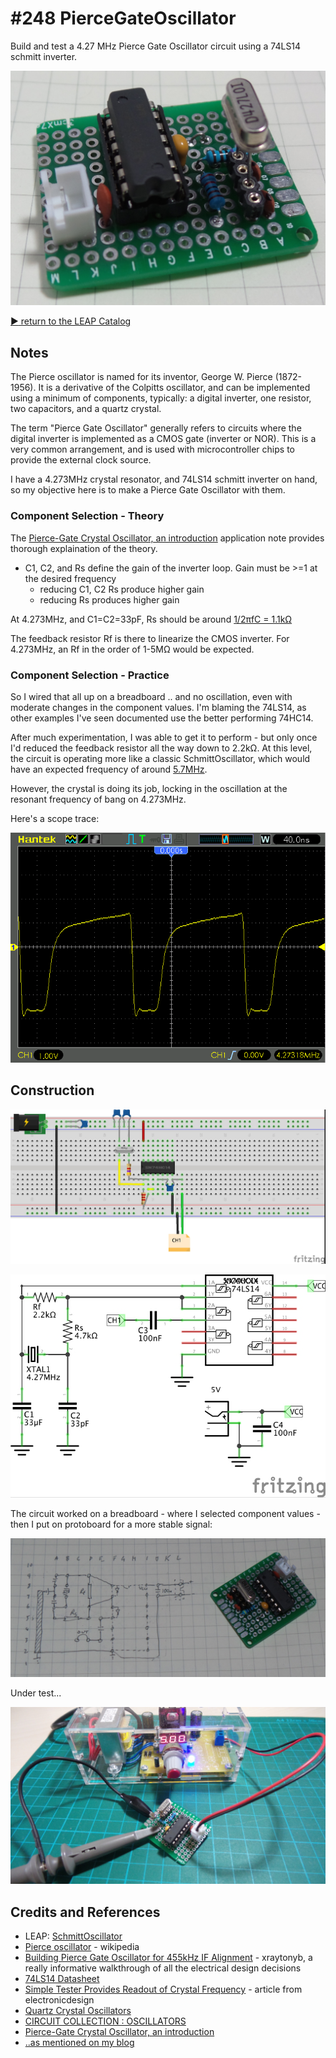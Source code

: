 # #248 PierceGateOscillator

Build and test a 4.27 MHz Pierce Gate Oscillator circuit using a 74LS14 schmitt inverter.

![Build](./assets/PierceGateOscillator_build.jpg?raw=true)


[:arrow_forward: return to the LEAP Catalog](http://leap.tardate.com)

## Notes

The Pierce oscillator is named for its inventor, George W. Pierce (1872-1956). It is a derivative of the Colpitts oscillator,
and can be implemented using a minimum of components, typically: a digital inverter, one resistor, two capacitors, and a quartz crystal.

The term "Pierce Gate Oscillator" generally refers to circuits where the digital inverter is implemented as a CMOS gate (inverter or NOR). This is a very common arrangement, and is used with microcontroller chips to provide the external clock source.

I have a 4.273MHz crystal resonator, and 74LS14 schmitt inverter on hand, so my objective here is to make a Pierce Gate Oscillator with them.

### Component Selection - Theory

The [Pierce-Gate Crystal Oscillator, an introduction](http://www.crystek.com/documents/appnotes/Pierce-GateIntroduction.pdf)
application note provides thorough explaination of the theory.

* C1, C2, and Rs define the gain of the inverter loop. Gain must be >=1 at the desired frequency
    - reducing C1, C2 Rs produce higher gain
    - reducing Rs produces higher gain

At 4.273MHz, and C1=C2=33pF, Rs should be around [1/2πfC = 1.1kΩ](http://www.wolframalpha.com/input/?i=1%2F(2%CF%80+*+4.273MHz+*+33pF))

The feedback resistor Rf is there to linearize the CMOS inverter. For 4.273MHz, an Rf in the order of 1-5MΩ would be expected.

### Component Selection - Practice

So I wired that all up on a breadboard .. and no oscillation, even with moderate changes in the component values.
I'm blaming the 74LS14, as other examples I've seen documented use the better performing 74HC14.

After much experimentation, I was able to get it to perform - but only once I'd reduced the feedback resistor
all the way down to 2.2kΩ. At this level, the circuit is operating more like a classic SchmittOscillator,
which would have an expected frequency of around [5.7MHz](http://www.wolframalpha.com/input/?i=1%2F(1.2+*+2.2k%CE%A9+*+66pF)).

However, the crystal is doing its job, locking in the oscillation at the resonant frequency of bang on 4.273MHz.

Here's a scope trace:

![scope](./assets/scope.gif?raw=true)


## Construction

![Breadboard](./assets/PierceGateOscillator_bb.jpg?raw=true)

![Schematic](./assets/PierceGateOscillator_schematic.jpg?raw=true)

The circuit worked on a breadboard - where I selected component values - then I put on protoboard for a more stable signal:

![PierceGateOscillator_protoboard_layout](./assets/PierceGateOscillator_protoboard_layout.jpg?raw=true)

Under test...

![PierceGateOscillator_test](./assets/PierceGateOscillator_test.jpg?raw=true)

## Credits and References
* LEAP: [SchmittOscillator](../SchmittOscillator)
* [Pierce oscillator](https://en.wikipedia.org/wiki/Pierce_oscillator) - wikipedia
* [Building Pierce Gate Oscillator for 455kHz IF Alignment](https://www.youtube.com/watch?v=A73bUivWu60) - xraytonyb, a really informative
walkthrough of all the electrical design decisions
* [74LS14 Datasheet](http://www.futurlec.com/74LS/74LS14.shtml)
* [Simple Tester Provides Readout of Crystal Frequency](http://electronicdesign.com/test-measurement/simple-tester-provides-readout-crystal-frequency) - article from electronicdesign
* [Quartz Crystal Oscillators](http://www.electronics-tutorials.ws/oscillator/crystal.html)
* [CIRCUIT COLLECTION : OSCILLATORS](http://www.changpuak.ch/electronics/Oscillators.php)
* [Pierce-Gate Crystal Oscillator, an introduction](http://www.crystek.com/documents/appnotes/Pierce-GateIntroduction.pdf)
* [..as mentioned on my blog](http://blog.tardate.com/2017/02/leap248-pierce-gate-oscillator.html)
